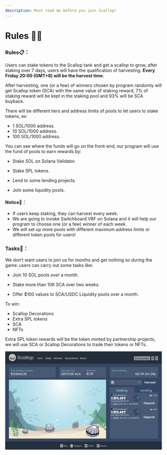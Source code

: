 ```yaml
---
description: Must read me before you join Scallop!
---
```


# Rules 👩‍🏫

### Rules📋**：**

Users can stake tokens to the Scallop tank and get a scallop to grow, after staking over 7 days, users will have the qualification of harvesting. **Every Friday 20:00 \(GMT+8\) will be the harvest time.** 



After harvesting, one \(or a few\) of winners chosen by program randomly will get Scallop token \(SCA\) with the same value of staking reward, 7% of staking reward will be kept in the staking pool and 93% will be SCA buyback.



There will be different tiers and address limits of pools to let users to stake tokens, ex:

* 1 SOL/1000 address.
* 10 SOL/1000 address.
* 100 SOL/1000 address.

You can see where the funds will go on the front-end, our program will use the fund of pools to earn rewards by:

* Stake SOL on Solana Validator.
* 
  Stake SPL tokens.

* 
  Lend to some lending projects.

* 
  Join some liquidity pools.

#### Notice🔎**：**

* If users keep staking, they can harvest every week.
* We are going to invoke Switchboard VRF on Solana and it will help our program to choose one \(or a few\) winner of each week. 
* We will set up more pools with different maximum address limits or different token pools for users!

### **Tasks**🏅**：**



We don’t want users to join us for months and get nothing so during the game: users can carry out some tasks like:

* Join 10 SOL pools over a month.
* 
  Stake more than 10K SCA over two weeks.

* 
  Offer $100 values to SCA/USDC Liquidity pools over a month.

To win:

* Scallop Decorations
* Extra SPL tokens
* SCA
* NFTs



Extra SPL token rewards will be the token minted by partnership projects, we will use SCA or Scallop Decorations to trade their tokens or NFTs.



![](.gitbook/assets/1280-800.png)



  




